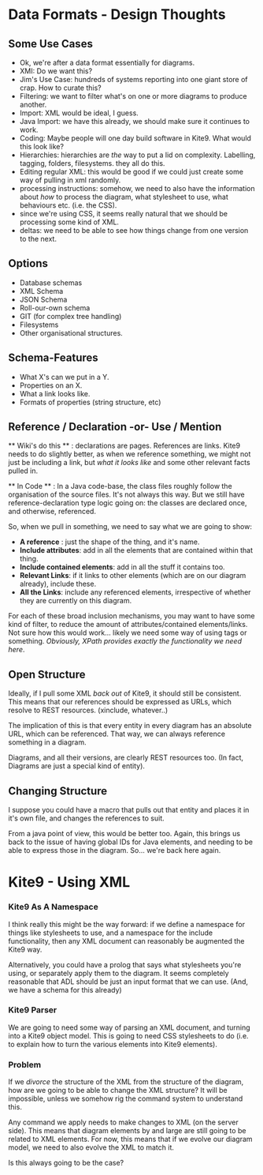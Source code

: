 # Data Formats - Design Thoughts

## Some Use Cases

 - Ok, we're after a data format essentially for diagrams.
 - XMI:  Do we want this?
 - Jim's Use Case:   hundreds of systems reporting into one giant store of crap.  How to curate this?
 - Filtering:  we want to filter what's on one or more diagrams to produce another.
 - Import:  XML would be ideal, I guess.
 - Java Import:  we have this already, we should make sure it continues to work.
 - Coding:  Maybe people will one day build software in Kite9.  What would this look like?
 - Hierarchies: hierarchies are *the* way to put a lid on complexity.   Labelling, tagging, folders, filesystems.  they all do this.  
 - Editing regular XML:  this would be good if we could just create some way of pulling in xml randomly.
 - processing instructions:  somehow, we need to also have the information about *how* to process the diagram, what stylesheet to use, what behaviours etc.  (i.e. the CSS).
 - since we're using CSS, it seems really natural that we should be processing some kind of XML.
 - deltas:  we need to be able to see how things change from one version to the next.
 
## Options

- Database schemas
- XML Schema
- JSON Schema
- Roll-our-own schema
- GIT (for complex tree handling)
- Filesystems
- Other organisational structures.

## Schema-Features

- What X's can we put in a Y.
- Properties on an X.
- What a link looks like.
- Formats of properties (string structure, etc)

## Reference / Declaration -or- Use / Mention

** Wiki's do this ** :  declarations are pages.  References are links.  Kite9 needs to do slightly better, as when we reference something, we might not just be including a link, but *what it looks like* and some other relevant facts pulled in.

** In Code ** :  In a Java code-base, the class files roughly follow the organisation of the source files.  It's not always this way.  But we still have reference-declaration type logic going on:  the classes are declared once, and otherwise, referenced.

So, when we pull in something, we need to say what we are going to show: 

 - **A reference** : just the shape of the thing, and it's name.
 - **Include attributes**:  add in all the elements that are contained within that thing.
 - **Include contained elements**:  add in all the stuff it contains too.
 - **Relevant Links**:  if it links to other elements (which are on our diagram already), include these.  
 - **All the Links**:  include any referenced elements, irrespective of whether they are currently on this diagram.
 
For each of these broad inclusion mechanisms, you may want to have some kind of filter, to reduce the amount of attributes/contained elements/links.  Not sure how this would work... likely we need some way of using tags or something.   *Obviously, XPath provides exactly the functionality we need here*.

## Open Structure

Ideally, if I pull some XML *back out* of Kite9, it should still be consistent.  This means that our references should be expressed as URLs, which resolve to REST resources.  (xinclude, whatever..)

The implication of this is that every entity in every diagram has an absolute URL, which can be referenced.  That way, we can always reference something in a diagram.

Diagrams, and all their versions, are clearly REST resources too.  (In fact, Diagrams are just a special kind of entity).

## Changing Structure

I suppose you could have a macro that pulls out that entity and places it in it's own file, and changes the references to suit.

From a java point of view, this would be better too.   Again, this brings us back to the issue of having global IDs for Java elements, and needing to be able to express those in the diagram.  So... we're back here again.

# Kite9 - Using XML

### Kite9 As A Namespace

I think really this might be the way forward:  if we define a namespace for things like stylesheets to use, and a namespace for the include functionality, then
any XML document can reasonably be augmented the Kite9 way.

Alternatively, you could have a prolog that says what stylesheets you're using, or separately apply them to the diagram.   It seems completely reasonable that ADL should be just an input format that we can use. (And, we have a schema for this already)

### Kite9 Parser

We are going to need some way of parsing an XML document, and turning into a Kite9 object model.  This is going to need CSS stylesheets to do (i.e. to explain how to turn the various elements into Kite9 elements).

### Problem

If we *divorce* the structure of the XML from the structure of the diagram, how are we going to be able to change the XML structure?  It will be impossible, unless we somehow rig the command system to understand this.

Any command we apply needs to make changes to XML (on the server side).  This means that diagram elements by and large are still going to be related to XML elements.  For now, this means that if we evolve our diagram model, we need to also evolve the XML to match it.

Is this always going to be the case?  


 
 
 
 

 